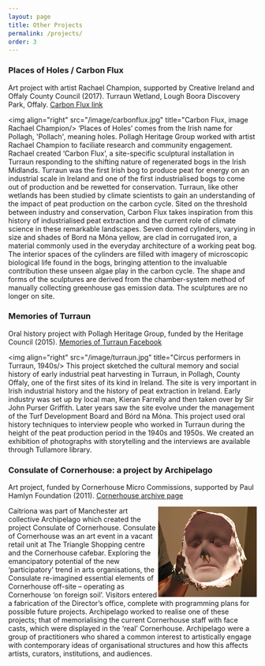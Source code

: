 ```yaml
---
layout: page
title: Other Projects
permalink: /projects/
order: 3
---
```


### Places of Holes / Carbon Flux
Art project with artist Rachael Champion, supported by Creative Ireland and Offaly County Council (2017).
Turraun Wetland, Lough Boora Discovery Park, Offaly.
[Carbon Flux link](https://rachaelchampion.com/carbon-flux)


<img align="right" src="/image/carbonflux.jpg" title="Carbon Flux, image Rachael Champion/>
‘Places of Holes’ comes from the Irish name for Pollagh, 'Pollach', meaning holes. Pollagh Heritage Group worked with artist Rachael Champion to faciliate research and community engagement. Rachael created ‘Carbon Flux’, a site-specific sculptural installation in Turraun responding to the shifting nature of regenerated bogs in the Irish Midlands. Turraun was the first Irish bog to produce peat for energy on an industrial scale in Ireland and one of the first industrialised bogs to come out of production and be rewetted for conservation. Turraun, like other wetlands has been studied by climate scientists to gain an understanding of the impact of peat production on the carbon cycle.  Sited on the threshold between industry and conservation, Carbon Flux takes inspiration from this history of industrialised peat extraction and the current role of climate science in these remarkable landscapes. Seven domed cylinders, varying in size and shades of Bord na Móna yellow, are clad in corrugated iron, a material commonly used in the everyday architecture of a working peat bog. The interior spaces of the cylinders are filled with imagery of microscopic biological life found in the bogs, bringing attention to the invaluable contribution these unseen algae play in the carbon cycle. The shape and forms of the sculptures are derived from the chamber-system method of manually collecting greenhouse gas emission data. The sculptures are no longer on site. 


### Memories of Turraun 
Oral history project with Pollagh Heritage Group, funded by the Heritage Council (2015).
[Memories of Turraun Facebook](https://www.facebook.com/turraun/)

<img align="right" src="/image/turraun.jpg" title="Circus performers in Turraun, 1940s/>
This project sketched the cultural memory and social history of early industrial peat harvesting in Turraun, in Pollagh, County Offaly, one of the first sites of its kind in Ireland. The site is very important in Irish industrial history and the history of peat extraction in Ireland. Early industry was set up by local man, Kieran Farrelly and then taken over by Sir John Purser Griffith. Later years saw the site evolve under the management of the Turf Development Board and Bórd na Móna.  This project used oral history techniques to interview people who worked in Turraun during the height of the peat production period in the 1940s and 1950s. We created an exhibition of photographs with storytelling and the interviews are available through Tullamore library.


### Consulate of Cornerhouse: a project by Archipelago 
Art project, funded by Cornerhouse Micro Commissions, supported by Paul Hamlyn Foundation (2011).
[Cornerhouse archive page](https://homemcr.org/exhibition/consulate-of-cornerhouse-a-project-by-archipelago/)


<img align="right" src="/image/archipelago.jpg"/>
Caitriona was part of Manchester art collective Archipelago which created the project Consulate of Cornerhouse. Consulate of Cornerhouse was an art event in a vacant retail unit at The Triangle Shopping centre and the Cornerhouse cafebar. Exploring the emancipatory potential of the new ‘participatory’ trend in arts organisations, the Consulate re-imagined essential elements of Cornerhouse off-site – operating as Cornerhouse ‘on foreign soil’. Visitors entered a fabrication of the Director’s office, complete with programming plans for possible future projects. Archipelago worked to realise one of these projects; that of memorialising the current Cornerhouse staff with face casts, which were displayed in the ‘real’ Cornerhouse. Archipelago were a group of practitioners who shared a common interest to artistically engage with contemporary ideas of organisational structures and how this affects artists, curators, institutions, and audiences.

 